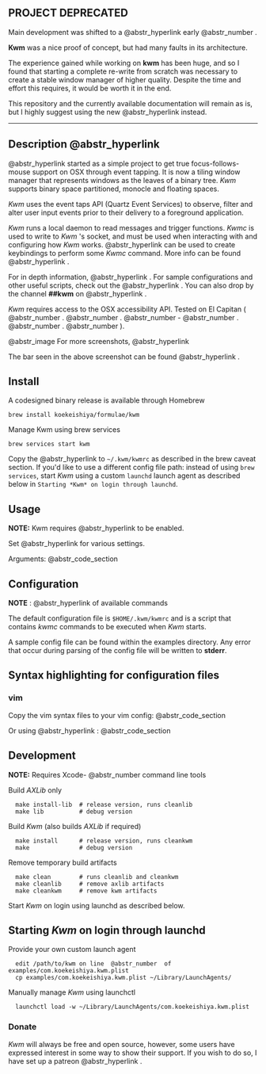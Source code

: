 ## PROJECT DEPRECATED

Main development was shifted to a @abstr_hyperlink early @abstr_number .

**Kwm** was a nice proof of concept, but had many faults in its architecture.

The experience gained while working on **kwm** has been huge, and so I found that starting a complete re-write from scratch was necessary to create a stable window manager of higher quality. Despite the time and effort this requires, it would be worth it in the end.

This repository and the currently available documentation will remain as is, but I highly suggest using the new @abstr_hyperlink instead.

* * *

## Description @abstr_hyperlink 

@abstr_hyperlink started as a simple project to get true focus-follows-mouse support on OSX through event tapping. It is now a tiling window manager that represents windows as the leaves of a binary tree. _Kwm_ supports binary space partitioned, monocle and floating spaces.

_Kwm_ uses the event taps API (Quartz Event Services) to observe, filter and alter user input events prior to their delivery to a foreground application.

_Kwm_ runs a local daemon to read messages and trigger functions. _Kwmc_ is used to write to _Kwm_ 's socket, and must be used when interacting with and configuring how _Kwm_ works. @abstr_hyperlink can be used to create keybindings to perform some _Kwmc_ command. More info can be found @abstr_hyperlink .

For in depth information, @abstr_hyperlink . For sample configurations and other useful scripts, check out the @abstr_hyperlink . You can also drop by the channel **##kwm** on @abstr_hyperlink .

_Kwm_ requires access to the OSX accessibility API. Tested on El Capitan ( @abstr_number . @abstr_number . @abstr_number - @abstr_number . @abstr_number . @abstr_number ).

@abstr_image For more screenshots, @abstr_hyperlink 

The bar seen in the above screenshot can be found @abstr_hyperlink .

## Install

A codesigned binary release is available through Homebrew
    
    
    brew install koekeishiya/formulae/kwm
    

Manage Kwm using brew services
    
    
    brew services start kwm
    

Copy the @abstr_hyperlink to `~/.kwm/kwmrc` as described in the brew caveat section. If you'd like to use a different config file path: instead of using `brew services`, start _Kwm_ using a custom `launchd` launch agent as described below in `Starting *Kwm* on login through launchd`.

## Usage

**NOTE:** Kwm requires @abstr_hyperlink to be enabled.

Set @abstr_hyperlink for various settings.

Arguments: @abstr_code_section 

## Configuration

**NOTE** : @abstr_hyperlink of available commands

The default configuration file is `$HOME/.kwm/kwmrc` and is a script that contains _kwmc_ commands to be executed when _Kwm_ starts.

A sample config file can be found within the examples directory. Any error that occur during parsing of the config file will be written to **stderr**.

## Syntax highlighting for configuration files

### vim

Copy the vim syntax files to your vim config: @abstr_code_section 

Or using @abstr_hyperlink : @abstr_code_section 

## Development

**NOTE:** Requires Xcode- @abstr_number command line tools

Build _AXLib_ only
    
    
      make install-lib  # release version, runs cleanlib
      make lib          # debug version
    

Build _Kwm_ (also builds _AXLib_ if required)
    
    
      make install      # release version, runs cleankwm
      make              # debug version
    

Remove temporary build artifacts
    
    
      make clean        # runs cleanlib and cleankwm
      make cleanlib     # remove axlib artifacts
      make cleankwm     # remove kwm artifacts
    

Start _Kwm_ on login using launchd as described below.

## Starting _Kwm_ on login through launchd

Provide your own custom launch agent
    
    
      edit /path/to/kwm on line  @abstr_number  of examples/com.koekeishiya.kwm.plist
      cp examples/com.koekeishiya.kwm.plist ~/Library/LaunchAgents/
    

Manually manage _Kwm_ using launchctl
    
    
      launchctl load -w ~/Library/LaunchAgents/com.koekeishiya.kwm.plist
    

### Donate

_Kwm_ will always be free and open source, however, some users have expressed interest in some way to show their support. If you wish to do so, I have set up a patreon @abstr_hyperlink .
